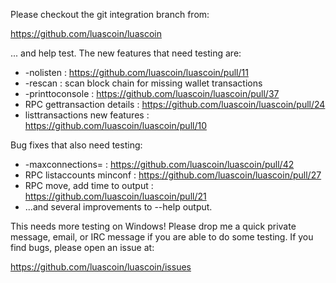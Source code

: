 Please checkout the git integration branch from:

https://github.com/luascoin/luascoin

... and help test.  The new features that need testing are:

* -nolisten : https://github.com/luascoin/luascoin/pull/11
* -rescan : scan block chain for missing wallet transactions
* -printtoconsole : https://github.com/luascoin/luascoin/pull/37
* RPC gettransaction details : https://github.com/luascoin/luascoin/pull/24
* listtransactions new features : https://github.com/luascoin/luascoin/pull/10

Bug fixes that also need testing:

* -maxconnections= : https://github.com/luascoin/luascoin/pull/42
* RPC listaccounts minconf : https://github.com/luascoin/luascoin/pull/27
* RPC move, add time to output : https://github.com/luascoin/luascoin/pull/21
* ...and several improvements to --help output.

This needs more testing on Windows!  Please drop me a quick private message, email, or IRC message if you are able to do some testing.  If you find bugs, please open an issue at:

https://github.com/luascoin/luascoin/issues
